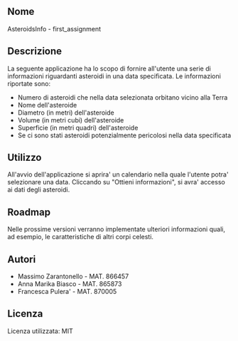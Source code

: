 ## Nome
AsteroidsInfo - first_assignment

## Descrizione
La seguente applicazione ha lo scopo di fornire all'utente una serie di informazioni riguardanti asteroidi in una data specificata. Le informazioni riportate sono:
* Numero di asteroidi che nella data selezionata orbitano vicino alla Terra
* Nome dell'asteroide
* Diametro (in metri) dell'asteroide 
* Volume (in metri cubi) dell'asteroide
* Superficie (in metri quadri) dell'asteroide
* Se ci sono stati asteroidi potenzialmente pericolosi nella data specificata

## Utilizzo
All'avvio dell'applicazione si aprira' un calendario nella quale l'utente potra' selezionare una data. Cliccando su "Ottieni informazioni", si avra' accesso ai dati degli asteroidi.

## Roadmap
Nelle prossime versioni verranno implementate ulteriori informazioni quali, ad esempio, le caratteristiche di altri corpi celesti.

## Autori
* Massimo Zarantonello - MAT. 866457
* Anna Marika Biasco - MAT. 865873
* Francesca Pulera' - MAT. 870005

## Licenza
Licenza utilizzata: MIT 